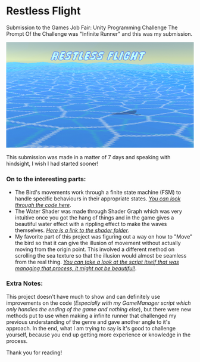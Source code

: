 # Restless Flight
 Submission to the Games Job Fair: Unity Programming Challenge
 The Prompt Of the Challenge was "Infinite Runner" and this was my submission.
 
 ![Restless Flight](Images/RestlessFlightCover.PNG)

This submission was made in a matter of 7 days and speaking with hindsight, I wish I had started sooner!

### On to the interesting parts:
- The Bird's movements work through a finite state machine (FSM) to handle specific behaviours in their appropriate states.
[*You can look through the code here*](Assets/Scripts/BirdStates/BirdStateMachine.cs).
- The Water Shader was made through Shader Graph which was very intuitive once you got the hang of things and in the game gives a beautiful water effect with a rippling effect to make the waves themselves.
[*Here is a link to the shader folder*](Assets/Shaders).
- My favorite part of this project was figuring out a way on how to "Move" the bird so that it can give the illusion of movement without actually moving from the origin point. This involved a different method on scrolling the sea texture so that the illusion would almost be seamless from the real thing.
[*You can take a look at the script itself that was managing that process, it might not be beautiful!*](Assets/Scripts/WorldManager.cs).

### Extra Notes:
This project doesn't have much to show and can definitely use improvements on the code (*Especially with my GameManager script which only handles the ending of the game and nothing else*), but there were new methods put to use when making a infinite runner that challenged my previous understanding of the genre and gave another angle to it's approach. In the end, what I am trying to say is it's good to challenge yourself, because you end up getting more experience or knowledge in the process.

Thank you for reading!

